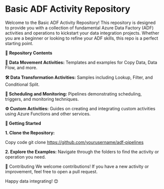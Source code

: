 # Basic ADF Activity Repository

Welcome to the Basic ADF Activity Repository! This repository is designed to provide you with a collection of fundamental Azure Data Factory (ADF) activities and operations to kickstart your data integration projects. Whether you are a beginner or looking to refine your ADF skills, this repo is a perfect starting point.

📂 **Repository Contents**

🔄 **Data Movement Activities:** Templates and examples for Copy Data, Data Flow, and more.

**🛠️ Data Transformation Activities:** Samples including Lookup, Filter, and Conditional Split.

**📅 Scheduling and Monitoring:** Pipelines demonstrating scheduling, triggers, and monitoring techniques.

**⚙️ Custom Activities:** Guides on creating and integrating custom activities using Azure Functions and other services.


**🚀 Getting Started**


**1. Clone the Repository:**

Copy code
git clone https://github.com/yourusername/adf-pipelines

**2. Explore the Examples:** Navigate through the folders to find the activity or operation you need.

🤝 Contributing
We welcome contributions! If you have a new activity or improvement, feel free to open a pull request.

Happy data integrating! 😊
